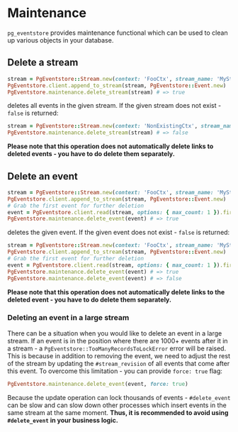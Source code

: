 # Maintenance

`pg_eventstore` provides maintenance functional which can be used to clean up various objects in your database.

## Delete a stream

```ruby
stream = PgEventstore::Stream.new(context: 'FooCtx', stream_name: 'MyStream', stream_id: '1')
PgEventstore.client.append_to_stream(stream, PgEventstore::Event.new)
PgEventstore.maintenance.delete_stream(stream) # => true
```
deletes all events in the given stream. If the given stream does not exist - `false` is returned: 

```ruby
stream = PgEventstore::Stream.new(context: 'NonExistingCtx', stream_name: 'NonExistingStream', stream_id: '1')
PgEventstore.maintenance.delete_stream(stream) # => false
```

**Please note that this operation does not automatically delete links to deleted events - you have to do delete them separately.**

## Delete an event

```ruby
stream = PgEventstore::Stream.new(context: 'FooCtx', stream_name: 'MyStream', stream_id: '1')
PgEventstore.client.append_to_stream(stream, PgEventstore::Event.new)
# Grab the first event for further deletion
event = PgEventstore.client.read(stream, options: { max_count: 1 }).first
PgEventstore.maintenance.delete_event(event) # => true
```
deletes the given event. If the given event does not exist - `false` is returned:

```ruby
stream = PgEventstore::Stream.new(context: 'FooCtx', stream_name: 'MyStream', stream_id: '1')
PgEventstore.client.append_to_stream(stream, PgEventstore::Event.new)
# Grab the first event for further deletion
event = PgEventstore.client.read(stream, options: { max_count: 1 }).first
PgEventstore.maintenance.delete_event(event) # => true
PgEventstore.maintenance.delete_event(event) # => false
```

**Please note that this operation does not automatically delete links to the deleted event - you have to do delete them separately.**

### Deleting an event in a large stream

There can be a situation when you would like to delete an event in a large stream. If an event is in the position where there are 1000+ events after it in a stream - a `PgEventstore::TooManyRecordsToLockError` error will be raised. This is because in addition to removing the event, we need to adjust the rest of the stream by updating the `#stream_revision` of all events that come after this event. To overcome this limitation - you can provide `force: true` flag:

```ruby
PgEventstore.maintenance.delete_event(event, force: true)
```

Because the update operation can lock thousands of events - `#delete_event` can be slow and can slow down other processes which insert events in the same stream at the same moment. **Thus, it is recommended to avoid using `#delete_event` in your business logic.**

